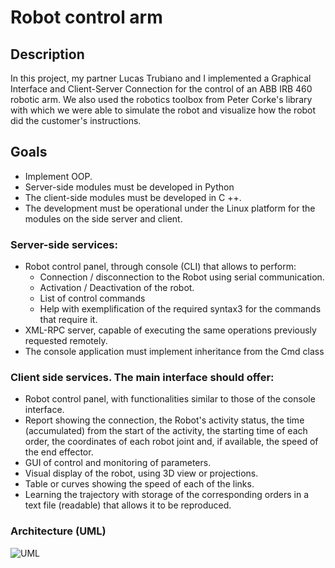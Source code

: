 # Robot control arm
## Description
In this project, my partner Lucas Trubiano and I implemented a Graphical Interface and Client-Server Connection for the control of an ABB IRB 460 robotic arm. We also used the robotics toolbox from Peter Corke's library with which we were able to simulate the robot and visualize how the robot did the customer's instructions.

## Goals
- Implement OOP.
- Server-side modules must be developed in Python
- The client-side modules must be developed in C ++.
- The development must be operational under the Linux platform for the modules on the side
server and client.
### Server-side services:
- Robot control panel, through console (CLI) that allows to perform:
  - Connection / disconnection to the Robot using serial communication.
  - Activation / Deactivation of the robot.
  - List of control commands
  - Help with exemplification of the required syntax3 for the commands that require it.
- XML-RPC server, capable of executing the same operations previously requested remotely.
- The console application must implement inheritance from the Cmd class

### Client side services. The main interface should offer:
  - Robot control panel, with functionalities similar to those of the console interface.
  - Report showing the connection, the Robot's activity status, the time (accumulated) from the start of the activity, the starting time of each order, the coordinates of each robot joint and, if available, the speed of the end effector.
  - GUI of control and monitoring of parameters.
  - Visual display of the robot, using 3D view or projections.
  - Table or curves showing the speed of each of the links.
  - Learning the trajectory with storage of the corresponding orders in a text file (readable) that allows it to be reproduced.
### Architecture (UML)
![UML](https://github.com/renzo-guarise/robotic-arm-control/blob/main/UML.png)